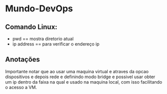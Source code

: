 # Mundo-DevOps

<h2>Comando Linux:</h2>
<p>
  <ul>
    <li>pwd == mostra diretorio atual</li>
    <li>ip address == para verificar o endereço ip</li>
  </ul>
  
</p>

<h2>Anotações</h2>
  <p>Importante notar que ao usar uma maquina virtual e atraves da opcao dispositivos e depois rede e definindo modo bridge e possivel usar obter um ip dentro da faixa na qual e usado na maquina local, com isso facilitando o acesso a VM.</p>

